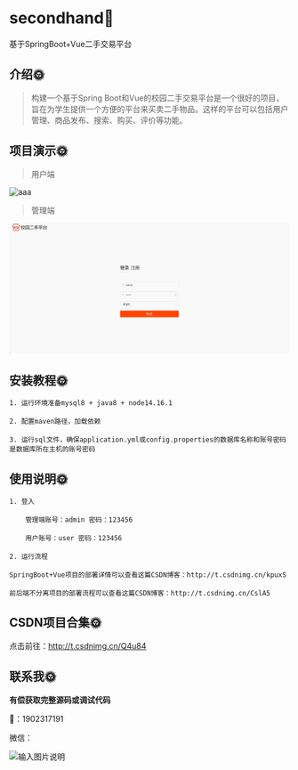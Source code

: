 # secondhand🎂
基于SpringBoot+Vue二手交易平台

## 介绍🌞

> 构建一个基于Spring Boot和Vue的校园二手交易平台是一个很好的项目，旨在为学生提供一个方便的平台来买卖二手物品。这样的平台可以包括用户管理、商品发布、搜索、购买、评价等功能。

## 项目演示🌞

> 用户端

![aaa](files/aaa.gif)

> 管理端

![bbbb](files/bbbb.gif)

## 安装教程🌞

```
1. 运行环境准备mysql8 + java8 + node14.16.1

2. 配置maven路径，加载依赖

3. 运行sql文件，确保application.yml或config.properties的数据库名称和账号密码是数据库所在主机的账号密码
```



## 使用说明🌞

```
1. 登入
	
	管理端账号：admin 密码：123456
	
	用户账号：user 密码：123456
  
2. 运行流程

SpringBoot+Vue项目的部署详情可以查看这篇CSDN博客：http://t.csdnimg.cn/kpuxS

前后端不分离项目的部署流程可以查看这篇CSDN博客：http://t.csdnimg.cn/CslA5
```



## CSDN项目合集🌞

点击前往：http://t.csdnimg.cn/Q4u84



## 联系我🌞

**有偿获取完整源码或调试代码**

🐧：1902317191

微信：



![输入图片说明](https://gitee.com/luooin/liulangdongwujiuzhu/raw/main/files/image3.png)